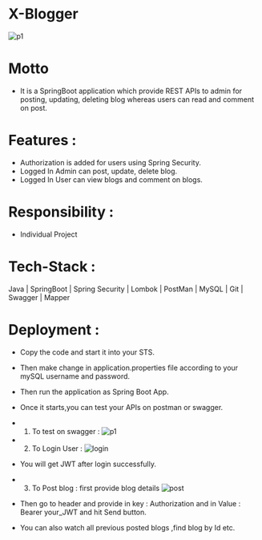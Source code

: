 # X-Blogger

![p1](https://www.thoughtco.com/thmb/u-gOIiVS6lpM0qwOUIHywfm9VOA=/1500x0/filters:no_upscale():max_bytes(150000):strip_icc()/Blogger_logo_wordmark-673823a10bf8471f9e4e03d320cef539.jpg)


# Motto
- It is a SpringBoot application which provide REST APIs to admin for posting, updating, deleting blog whereas users can read and comment on post.


# Features :
- Authorization is added for users using Spring Security.
- Logged In Admin can post, update, delete blog.
- Logged In User can view blogs and comment on blogs.

# Responsibility : 
- Individual Project

# Tech-Stack :
  Java | SpringBoot | Spring Security | Lombok | PostMan | MySQL | Git | Swagger | Mapper
  
# Deployment :

- Copy the code and start it into your STS.
- Then make change in application.properties file according to your mySQL username and password.

- Then run the application as Spring Boot App.
- Once it starts,you can test your APIs on postman or swagger.
- 1) To test on swagger :
![p1](![swagger1](https://user-images.githubusercontent.com/103635442/234675599-ebcd1c43-4053-46bd-a66c-65ce9733ad0c.png))


- 2) To Login User :
![login](https://user-images.githubusercontent.com/103635442/224434228-068e2a60-6f3d-48a8-8aec-cbc7a98b9232.png)
- You will get JWT after login successfully.
 
- 3) To Post blog : first provide blog details
![post](https://user-images.githubusercontent.com/103635442/224434339-28dcc672-2245-471f-b813-adbe5fd23c0b.png)
- Then go to header and provide in key : Authorization and in Value  : Bearer your_JWT and hit Send button.
- You can also watch all previous posted blogs ,find blog by Id etc.

